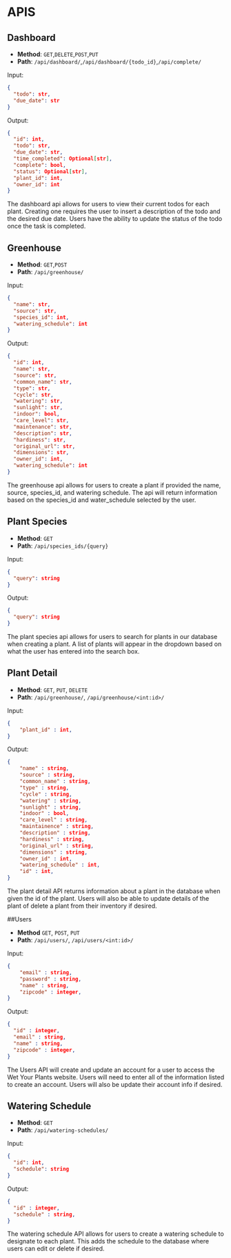 # APIS

## Dashboard

- **Method**: `GET`,`DELETE`,`POST`,`PUT`
- **Path**: `/api/dashboard/`,`/api/dashboard/{todo_id}`,`/api/complete/`

Input:

```json
{
  "todo": str,
  "due_date": str
}
```

Output:

```json
{
  "id": int,
  "todo": str,
  "due_date": str,
  "time_completed": Optional[str],
  "complete": bool,
  "status": Optional[str],
  "plant_id": int,
  "owner_id": int
}
```

The dashboard api allows for users to view their current todos for each plant. Creating one requires the user to insert a description of the todo and the desired due date. Users have the ability to update the status of the todo once the task is completed.

## Greenhouse

- **Method**: `GET`,`POST`
- **Path**: `/api/greenhouse/`

Input:

```json
{
  "name": str,
  "source": str,
  "species_id": int,
  "watering_schedule": int
}
```

Output:

```json
{
  "id": int,
  "name": str,
  "source": str,
  "common_name": str,
  "type": str,
  "cycle": str,
  "watering": str,
  "sunlight": str,
  "indoor": bool,
  "care_level": str,
  "maintenance": str,
  "description": str,
  "hardiness": str,
  "original_url": str,
  "dimensions": str,
  "owner_id": int,
  "watering_schedule": int
}
```

The greenhouse api allows for users to create a plant if provided the name, source, species_id, and watering schedule. The api will return information based on the species_id and water_schedule selected by the user.

## Plant Species

- **Method**: `GET`
- **Path**: `/api/species_ids/{query}`

Input:

```json
{
  "query": string
}
```

Output:

```json
{
  "query": string
}
```

The plant species api allows for users to search for plants in our database when creating a plant. A list of plants will appear in the dropdown based on what the user has entered into the search box.

## Plant Detail

- **Method**: `GET`, `PUT`, `DELETE`
- **Path**: `/api/greenhouse/`, `/api/greenhouse/<int:id>/`

Input:

```json
{
    "plant_id" : int,
}
```

Output:

```json
{
    "name" : string,
    "source" : string,
    "common_name" : string,
    "type" : string,
    "cycle" : string,
    "watering" : string, 
    "sunlight" : string,
    "indoor" : bool,
    "care_level" : string,
    "maintainence" : string,
    "description" : string,
    "hardiness" : string,
    "original_url" : string,
    "dimensions" : string,
    "owner_id" : int,
    "watering_schedule" : int,
    "id" : int,
}
```

The plant detail API returns information about a plant in the database when given the id of the plant. Users will also be able to update details of the plant of delete a plant from their inventory if desired.

##Users

- **Method** `GET`, `POST`, `PUT`
- **Path**: `/api/users/`, `/api/users/<int:id>/`

Input:

```json
{
    "email" : string,
    "password" : string,
    "name" : string,
    "zipcode" : integer,
}
```

Output:

```json
{
  "id" : integer,
  "email" : string,
  "name" : string,
  "zipcode" : integer,
}
```

The Users API will create and update an account for a user to access the Wet Your Plants website. Users will need to enter all of the information listed to create an account. Users will also be update their account info if desired.

## Watering Schedule

- **Method**: `GET`
- **Path**: `/api/watering-schedules/`

Input:

```json
{
  "id": int,
  "schedule": string  
}
```

Output:

```json
{
  "id" : integer,
  "schedule" : string,
}
```

The watering schedule API allows for users to create a watering schedule to designate to each plant. This adds the schedule to the database where users can edit or delete if desired. 











